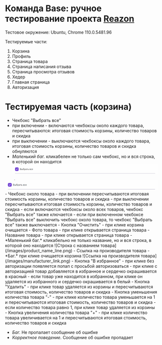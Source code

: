 # Команда Base: ручное тестирование проекта [Reazon](https://www.reazon.ru/)

Тестовое окружение: Ubuntu, Chrome 110.0.5481.96

Тестируемые части:
1. Корзина
2. Профиль
3. Страница товара
4. Страница написания отзыва
5. Страница просмотра отзывов
6. Хедер
7. Главная страница
8. Авторизация

# Тестируемая часть (корзина)
- Чекбокс "Выбрать все"
 - при включении - включаются чекбоксы около каждого товара, пересчитываются: итоговая стоимость корзины, количество товаров и скидка
 - при выключении - выключаются чекбоксы около каждого товара, итоговая стоимость корзины, количество товаров и скидка обнуляются
 - *Маленький баг.* кликабелен не только сам чекбокс, но и вся строка, в которой он находится 
 ![Чекбокс "Выбрать все"](/images/checkbox_select-all.png)
  <img src="/images/checkbox_select-all.png" alt="Чекбокс 'Выбрать все'" caption="Чекбокс 'Выбрать все'">
- Чекбокс около товара
 - при включении пересчитываются итоговая стоимость корзины, количество товаров и скидка
 - при выключении пересчитываются итоговая стоимость корзины, количество товаров и скидка
 - если включаются чекбоксы около всех товаров, чекбокс "Выбрать все" также ключается
 - если при включенном чекбоксе "Выбрать все" выключить чекбокс около товара, то чекбокс "Выбрать все" также выключается
- Кнопка "Очистить"
 - при клике корзина очищается
- Фото товара
 - при клике открывается страница товара
- Название товара
 - при клике открывается страница товара
 - *Маленький баг.* кликабельно не только название, но и вся строка, в которой оно находится 
 ![Строка с названием товара](/images/product_name_line.png)
- Ссылка на производителя товара
 - *Баг.* при клике очищается корзина 
 ![Ссылка на производителя товара](/images/manufacturer_link.png)
- Кнопка "В избранное"
 - при клике без авторизации появляется попап с просьбой авторизоваться
 - при клике с авторизацией товар добавляется в избранное и сердечко окрашивается в красный
 - если товар уже находится в избранном, при клике он удаляется из избранного и сердечко окрашивается в белый
- Кнопка "Удалить"
 - при клике товар удаляется из корзины и пересчитываются итоговая стоимость, количество товаров и скидка
- Кнопка уменьшения количества товара "-"
 - при клике количество товара уменьшается на 1 и пересчитываются итоговая стоимость, количество товаров и скидка
 - если количество товара равно 1, при клике товар удаляется из корзины
- Кнопка увеличения количества товара "+"
 - при клике количество товара увеличивается на 1 и пересчитываются итоговая стоимость, количество товаров и скидка

 - *Баг.* Не пропалает сообщение об ошибке
 - *Корректное поведение.* Сообщение об ошибке пропадает
